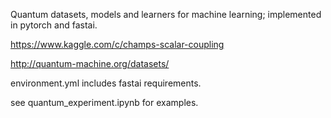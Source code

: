 Quantum datasets, models and learners for machine learning; implemented in pytorch and fastai.

https://www.kaggle.com/c/champs-scalar-coupling

http://quantum-machine.org/datasets/

environment.yml includes fastai requirements.

see quantum_experiment.ipynb for examples.

